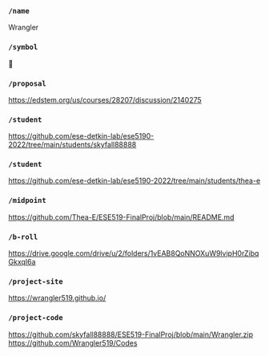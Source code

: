 ### `/name`
Wrangler
### `/symbol`
💩
### `/proposal`
https://edstem.org/us/courses/28207/discussion/2140275
### `/student`
https://github.com/ese-detkin-lab/ese5190-2022/tree/main/students/skyfall88888
### `/student`
https://github.com/ese-detkin-lab/ese5190-2022/tree/main/students/thea-e
### `/midpoint`
https://github.com/Thea-E/ESE519-FinalProj/blob/main/README.md
### `/b-roll`
https://drive.google.com/drive/u/2/folders/1vEAB8QoNNOXuW9lvipH0rZibqGkxqI6a
### `/project-site`
https://wrangler519.github.io/
### `/project-code`
https://github.com/skyfall88888/ESE519-FinalProj/blob/main/Wrangler.zip
https://github.com/Wrangler519/Codes
